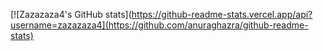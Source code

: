 [![Zazazaza4's GitHub stats](https://github-readme-stats.vercel.app/api?username=zazazaza4](https://github.com/anuraghazra/github-readme-stats)
